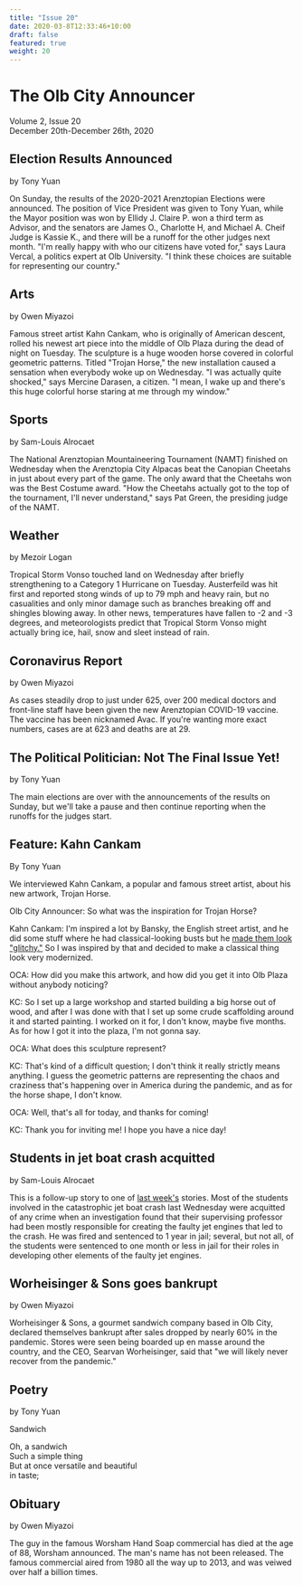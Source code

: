 ```yaml
---
title: "Issue 20"
date: 2020-03-8T12:33:46+10:00
draft: false
featured: true
weight: 20
---
```


# The Olb City Announcer
Volume 2, Issue 20    
December 20th-December 26th, 2020

## Election Results Announced
by Tony Yuan

On Sunday, the results of the 2020-2021 Arenztopian Elections were announced. The position of Vice President was given to Tony Yuan, while the Mayor position was won by Ellidy J. Claire P. won a third term as Advisor, and the senators are James O., Charlotte H, and Michael A. Cheif Judge is Kassie K., and there will be a runoff for the other judges next month. "I'm really happy with who our citizens have voted for," says Laura Vercal, a politics expert at Olb University. "I think these choices are suitable for representing our country."

## Arts
by Owen Miyazoi

Famous street artist Kahn Cankam, who is originally of American descent, rolled his newest art piece into the middle of Olb Plaza during the dead of night on Tuesday. The sculpture is a huge wooden horse covered in colorful geometric patterns. Titled "Trojan Horse," the new installation caused a sensation when everybody woke up on Wednesday. "I was actually quite shocked," says Mercine Darasen, a citizen. "I mean, I wake up and there's this huge colorful horse staring at me through my window." 

## Sports
by Sam-Louis Alrocaet

The National Arenztopian Mountaineering Tournament (NAMT) finished on Wednesday when the Arenztopia City Alpacas beat the Canopian Cheetahs in just about every part of the game. The only award that the Cheetahs won was the Best Costume award. "How the Cheetahs actually got to the top of the tournament, I'll never understand," says Pat Green, the presiding judge of the NAMT.

## Weather
by Mezoir Logan 

Tropical Storm Vonso touched land on Wednesday after briefly strengthening to a Category 1 Hurricane on Tuesday. Austerfeild was hit first and reported stong winds of up to 79 mph and heavy rain, but no casualities and only minor damage such as branches breaking off and shingles blowing away. In other news, temperatures have fallen to -2 and -3 degrees, and meteorologists predict that Tropical Storm Vonso might actually bring ice, hail, snow and sleet instead of rain.

## Coronavirus Report
by Owen Miyazoi

As cases steadily drop to just under 625, over 200 medical doctors and front-line staff have been given the new Arenztopian COVID-19 vaccine. The vaccine has been nicknamed Avac. If you're wanting more exact numbers, cases are at 623 and deaths are at 29.

## The Political Politician: Not The Final Issue Yet!
by Tony Yuan

The main elections are over with the announcements of the results on Sunday, but we'll take a pause and then continue reporting when the runoffs for the judges start.

## Feature: Kahn Cankam
By Tony Yuan

We interviewed Kahn Cankam, a popular and famous street artist, about his new artwork, Trojan Horse.

Olb City Announcer: So what was the inspiration for Trojan Horse?

Kahn Cankam: I'm inspired a lot by Bansky, the English street artist, and he did some stuff where he had classical-looking busts but he [made them look "glitchy."](https://mymodernmet.com/wp/wp-content/uploads/archive/5POsppGFcnlAXKqJ1uX2_1082085663.jpeg) So I was inspired by that and decided to make a classical thing look very modernized.

OCA: How did you make this artwork, and how did you get it into Olb Plaza without anybody noticing?

KC: So I set up a large workshop and started building a big horse out of wood, and after I was done with that I set up some crude scaffolding around it and started painting. I worked on it for, I don't know, maybe five months. As for how I got it into the plaza, I'm not gonna say.

OCA: What does this sculpture represent? 

KC: That's kind of a difficult question; I don't think it really strictly means anything. I guess the geometric patterns are representing the chaos and craziness that's happening over in America during the pandemic, and as for the horse shape, I don't know.

OCA: Well, that's all for today, and thanks for coming!

KC: Thank you for inviting me! I hope you have a nice day!

## Students in jet boat crash acquitted
by Sam-Louis Alrocaet

This is a follow-up story to one of [last week's](https://www.arenztopia.com/news/issue-19/) stories. Most of the students involved in the catastrophic jet boat crash last Wednesday were acquitted of any crime when an investigation found that their supervising professor had been mostly responsible for creating the faulty jet engines that led to the crash. He was fired and sentenced to 1 year in jail; several, but not all, of the students were sentenced to one month or less in jail for their roles in developing other elements of the faulty jet engines.

## Worheisinger & Sons goes bankrupt
by Owen Miyazoi

Worheisinger & Sons, a gourmet sandwich company based in Olb City, declared themselves bankrupt after sales dropped by nearly 60% in the pandemic. Stores were seen being boarded up en masse around the country, and the CEO, Searvan Worheisinger, said that "we will likely never recover from the pandemic."

## Poetry 
by Tony Yuan

Sandwich

Oh, a sandwich    
Such a simple thing    
But at once versatile and beautiful    
in taste;    

## Obituary
by Owen Miyazoi

The guy in the famous Worsham Hand Soap commercial has died at the age of 88, Worsham announced. The man's name has not been released. The famous commercial aired from 1980 all the way up to 2013, and was veiwed over half a billion times.
